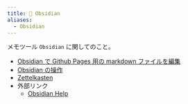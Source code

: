 ```yaml
---
title: 💎 Obsidian
aliases:
  - Obsidian
---
```


メモツール `Obsidian` に関してのこと。

- [Obsidian で Github Pages 用の markdown ファイルを編集](../../../../d/2021/12/29/Obsidian%20で%20Github%20Pages%20用の%20markdown%20ファイルを編集.md)
- [Obsidian の操作](../../../../d/2021/12/29/Obsidian%20の操作.md)
- [Zettelkasten](Zettelkasten.md)
- 外部リンク
  - [Obsidian Help](https://help.obsidian.md/Obsidian/Index)


